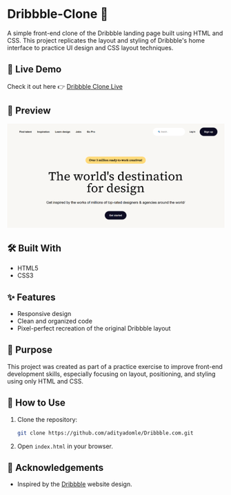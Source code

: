 # Dribbble-Clone 🎨

A simple front-end clone of the Dribbble landing page built using HTML and CSS. This project replicates the layout and styling of Dribbble's home interface to practice UI design and CSS layout techniques.

## 🚀 Live Demo

Check it out here 👉 [Dribbble Clone Live](https://adityadomle.github.io/Dribbble.com/)

## 📸 Preview

![Screenshot of the Dribbble Clone](Preview.png) 

## 🛠️ Built With

- HTML5  
- CSS3

## ✨ Features

- Responsive design
- Clean and organized code  
- Pixel-perfect recreation of the original Dribbble layout

## 🎯 Purpose

This project was created as part of a practice exercise to improve front-end development skills, especially focusing on layout, positioning, and styling using only HTML and CSS.

## 📌 How to Use

1. Clone the repository:
   ```bash
   git clone https://github.com/adityadomle/Dribbble.com.git
   ```
2. Open `index.html` in your browser.

## 🙌 Acknowledgements

- Inspired by the [Dribbble](https://dribbble.com/) website design.
